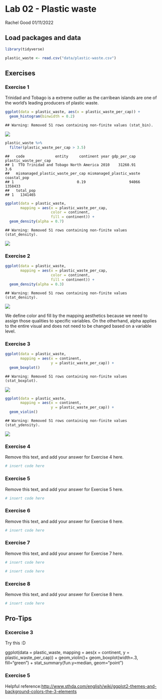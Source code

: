 Lab 02 - Plastic waste
================
Rachel Good
01/11/2022

## Load packages and data

``` r
library(tidyverse) 
```

``` r
plastic_waste <- read.csv("data/plastic-waste.csv")
```

## Exercises

### Exercise 1

Trinidad and Tobago is a extreme outlier as the carribean islands are
one of the world’s leading producers of plastic waste.

``` r
ggplot(data = plastic_waste, aes(x = plastic_waste_per_cap)) +
  geom_histogram(binwidth = 0.2)
```

    ## Warning: Removed 51 rows containing non-finite values (stat_bin).

![](lab-02_files/figure-gfm/plastic-waste-continent-1.png)<!-- -->

``` r
plastic_waste %>%
  filter(plastic_waste_per_cap > 3.5)
```

    ##   code              entity     continent year gdp_per_cap plastic_waste_per_cap
    ## 1  TTO Trinidad and Tobago North America 2010    31260.91                   3.6
    ##   mismanaged_plastic_waste_per_cap mismanaged_plastic_waste coastal_pop
    ## 1                             0.19                    94066     1358433
    ##   total_pop
    ## 1   1341465

``` r
ggplot(data = plastic_waste, 
       mapping = aes(x = plastic_waste_per_cap, 
                     color = continent,
                     fill = continent)) +
  geom_density(alpha = 0.7)
```

    ## Warning: Removed 51 rows containing non-finite values (stat_density).

![](lab-02_files/figure-gfm/density%20plot-1.png)<!-- -->

### Exercise 2

``` r
ggplot(data = plastic_waste, 
       mapping = aes(x = plastic_waste_per_cap, 
                     color = continent,
                     fill = continent)) +
  geom_density(alpha = 0.3)
```

    ## Warning: Removed 51 rows containing non-finite values (stat_density).

![](lab-02_files/figure-gfm/plastic-waste-density-1.png)<!-- -->

We define color and fill by the mapping aesthetics because we need to
assign those qualities to specific variables. On the otherhand, alpha
applies to the entire visual and does not need to be changed based on a
variable level.

### Exercise 3

``` r
ggplot(data = plastic_waste, 
       mapping = aes(x = continent, 
                     y = plastic_waste_per_cap)) +
  geom_boxplot()
```

    ## Warning: Removed 51 rows containing non-finite values (stat_boxplot).

![](lab-02_files/figure-gfm/boxplot-1.png)<!-- -->

``` r
ggplot(data = plastic_waste, 
       mapping = aes(x = continent, 
                     y = plastic_waste_per_cap)) +
  geom_violin()
```

    ## Warning: Removed 51 rows containing non-finite values (stat_ydensity).

![](lab-02_files/figure-gfm/violin%20plot-1.png)<!-- -->

### Exercise 4

Remove this text, and add your answer for Exercise 4 here.

``` r
# insert code here
```

### Exercise 5

Remove this text, and add your answer for Exercise 5 here.

``` r
# insert code here
```

### Exercise 6

Remove this text, and add your answer for Exercise 6 here.

``` r
# insert code here
```

### Exercise 7

Remove this text, and add your answer for Exercise 7 here.

``` r
# insert code here
```

``` r
# insert code here
```

### Exercise 8

Remove this text, and add your answer for Exercise 8 here.

``` r
# insert code here
```

## Pro-Tips

### Excercise 3

Try this :D

ggplot(data = plastic\_waste, mapping = aes(x = continent, y =
plastic\_waste\_per\_cap)) + geom\_violin()+ geom\_boxplot(width=.3,
fill=“green”) + stat\_summary(fun.y=median, geom=“point”)

### Exercise 5

Helpful
reference:<http://www.sthda.com/english/wiki/ggplot2-themes-and-background-colors-the-3-elements>
